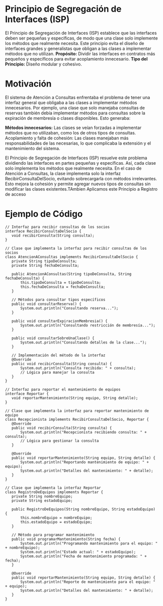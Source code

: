 # Principio de Segregación de Interfaces (ISP)
El Principio de Segregación de Interfaces (ISP) establece que las interfaces deben ser pequeñas y específicas, de modo que una clase solo implemente los métodos que realmente necesita. Este principio evita el diseño de interfaces grandes y generalistas que obligan a las clases a implementar métodos que no utilizan.
**Propósito:** Dividir las interfaces en contratos más pequeños y específicos para evitar acoplamiento innecesario.
**Tipo del Principio:** Diseño modular y cohesivo.
# Motivación
El sistema de Atención a Consultas enfrentaba el problema de tener una interfaz general que obligaba a las clases a implementar métodos innecesarios.
Por ejemplo, una clase que solo manejaba consultas de reservas también debía implementar métodos para consultas sobre la expiración de membresía o clases disponibles. 
Esto generaba:

**Métodos innecesarios:** Las clases se veían forzadas a implementar métodos que no utilizaban, como los de otros tipos de consultas.
Acoplamiento y falta de cohesión: Las clases manejaban más responsabilidades de las necesarias, lo que complicaba la extensión y el mantenimiento del sistema.

El Principio de Segregación de Interfaces (ISP) resuelve este problema dividiendo las interfaces en partes pequeñas y específicas.
Así, cada clase solo implementa los métodos que realmente necesita. En el caso de Atención a Consultas, la clase implementa solo la interfaz RecibirConsultaDelSocio, evitando sobrecargarla con métodos irrelevantes.
Esto mejora la cohesión y permite agregar nuevos tipos de consultas sin modificar las clases existentes.TAmbien Aplicamos este Principio a Registro de acceso


 # Ejemplo de Código
 ```
// Interfaz para recibir consultas de los socios
interface RecibirConsultaDelSocio {
    void recibirConsulta(String consulta);
}

// Clase que implementa la interfaz para recibir consultas de los socios
class AtencionAConsultas implements RecibirConsultaDelSocio {
    private String tipoDeConsulta;
    private String fechaDeConsulta;

    public AtencionAConsultas(String tipoDeConsulta, String fechaDeConsulta) {
        this.tipoDeConsulta = tipoDeConsulta;
        this.fechaDeConsulta = fechaDeConsulta;
    }

    // Métodos para consultar tipos específicos
    public void consultarReserva() {
        System.out.println("Consultando reserva...");
    }

    public void consultarExpiracionMembresia() {
        System.out.println("Consultando restricción de membresía...");
    }

    public void consultarSobreUnaClase() {
        System.out.println("Consultando detalles de la clase...");
    }

    // Implementación del método de la interfaz
    @Override
    public void recibirConsulta(String consulta) {
        System.out.println("Consulta recibida: " + consulta);
        // Lógica para manejar la consulta
    }
}

// Interfaz para reportar el mantenimiento de equipos
interface Reportar {
    void reportarMantenimiento(String equipo, String detalle);
}

// Clase que implementa la interfaz para reportar mantenimiento de equipo
class Recepcionista implements RecibirConsultaDelSocio, Reportar {
    @Override
    public void recibirConsulta(String consulta) {
        System.out.println("Recepcionista recibiendo consulta: " + consulta);
        // Lógica para gestionar la consulta
    }

    @Override
    public void reportarMantenimiento(String equipo, String detalle) {
        System.out.println("Reportando mantenimiento de equipo: " + equipo);
        System.out.println("Detalles del mantenimiento: " + detalle);
    }
}

// Clase que implementa la interfaz Reportar
class RegistroDeEquipos implements Reportar {
    private String nombreEquipo;
    private String estadoEquipo;

    public RegistroDeEquipos(String nombreEquipo, String estadoEquipo) {
        this.nombreEquipo = nombreEquipo;
        this.estadoEquipo = estadoEquipo;
    }

    // Método para programar mantenimiento
    public void programarMantenimiento(String fecha) {
        System.out.println("Programando mantenimiento para el equipo: " + nombreEquipo);
        System.out.println("Estado actual: " + estadoEquipo);
        System.out.println("Fecha de mantenimiento programada: " + fecha);
    }

    @Override
    public void reportarMantenimiento(String equipo, String detalle) {
        System.out.println("Reporte de mantenimiento para el equipo: " + equipo);
        System.out.println("Detalles del mantenimiento: " + detalle);
    }
}

    
```
